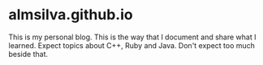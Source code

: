 # almsilva.github.io

This is my personal blog. This is the way that I document and share what I learned. Expect topics about C++, Ruby and Java. Don't expect too much beside that.

